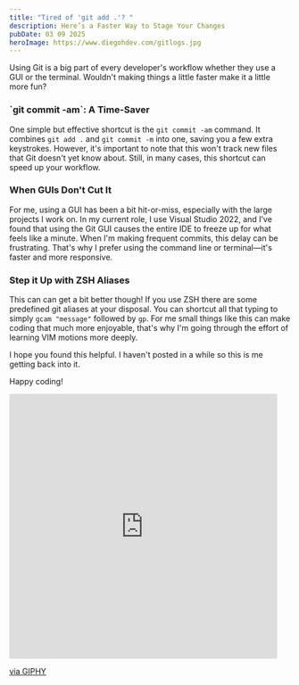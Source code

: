 ```yaml
---
title: "Tired of 'git add .'? "
description: Here’s a Faster Way to Stage Your Changes
pubDate: 03 09 2025
heroImage: https://www.diegohdev.com/gitlogs.jpg
---
```


Using Git is a big part of every developer's workflow whether they use a GUI or the terminal. Wouldn't making things a little faster make it a little more fun?

### \`git commit -am\`: A Time-Saver

One simple but effective shortcut is the `git commit -am` command. It combines `git add .` and `git commit -m` into one, saving you a few extra keystrokes. However, it's important to note that this won't track new files that Git doesn't yet know about. Still, in many cases, this shortcut can speed up your workflow.

### When GUIs Don't Cut It

For me, using a GUI has been a bit hit-or-miss, especially with the large projects I work on. In my current role, I use Visual Studio 2022, and I’ve found that using the Git GUI causes the entire IDE to freeze up for what feels like a minute. When I'm making frequent commits, this delay can be frustrating. That's why I prefer using the command line or terminal—it's faster and more responsive.

### Step it Up with ZSH Aliases

This can can get a bit better though! If you use ZSH there are some predefined git aliases at your disposal. You can shortcut all that typing to simply `gcam "message"` followed by `gp`. For me small things like this can make coding that much more enjoyable, that's why I'm going through the effort of learning VIM motions more deeply.

I hope you found this helpful. I haven't posted in a while so this is me getting back into it.

Happy coding!

<iframe src="https://giphy.com/embed/nGMnDqebzDcfm" width="480" height="475" style="" frameBorder="0" class="giphy-embed" allowFullScreen></iframe><p><a href="https://giphy.com/gifs/animation-computer-programmers-nGMnDqebzDcfm">via GIPHY</a></p>
